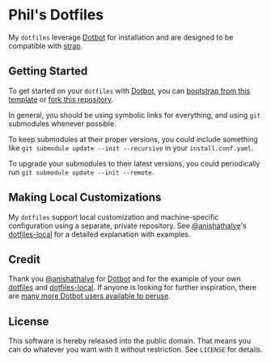 Phil's Dotfiles
===============

My `dotfiles` leverage [Dotbot][dotbot] for installation and are designed to be compatible with [strap][strap].

Getting Started
---------------

To get started on your `dotfiles` with [Dotbot][dotbot], you can [bootstrap from this template][template] or [fork this repository][fork].

In general, you should be using symbolic links for everything, and using `git` submodules whenever possible.

To keep submodules at their proper versions, you could include something like `git submodule update --init --recursive` in your `install.conf.yaml`.

To upgrade your submodules to their latest versions, you could periodically run `git submodule update --init --remote`.

Making Local Customizations
---------------------------

My `dotfiles` support local customization and machine-specific configuration using a separate, private repository. See [@anishathalye][@anishathalye]'s [dotfiles-local][anishathalye_dotfiles-local] for a detailed explanation with examples.

Credit
------

Thank you [@anishathalye][@anishathalye] for [Dotbot][dotbot] and for the example of your own [dotfiles][anishathalye_dotfiles] and [dotfiles-local][anishathalye_dotfiles-local]. If anyone is looking for further inspiration, there are [many more Dotbot users available to peruse][dotbot-users].

License
-------

This software is hereby released into the public domain. That means you can do whatever you want with it without restriction. See `LICENSE` for details.

[dotbot]: https://github.com/anishathalye/dotbot
[strap]: https://github.com/MikeMcQuaid/strap
[template]: https://github.com/anishathalye/dotfiles_template/generate
[fork]: https://github.com/anishathalye/dotfiles_template/fork
[@anishathalye]: https://github.com/anishathalye
[anishathalye_dotfiles-local]: https://github.com/anishathalye/dotfiles-local
[anishathalye_dotfiles]: https://github.com/anishathalye/dotfiles
[dotbot-users]: https://github.com/anishathalye/dotbot/wiki/Users
